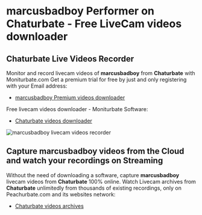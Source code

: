 # marcusbadboy Performer on Chaturbate - Free LiveCam videos downloader

## Chaturbate Live Videos Recorder

Monitor and record livecam videos of **marcusbadboy** from **Chaturbate** with Moniturbate.com
Get a premium trial for free by just and only registering with your Email address:
* [marcusbadboy Premium videos downloader](https://moniturbate.com/request-demo-licence-key.html)

Free livecam videos downloader - Moniturbate Software:
* [Chaturbate videos downloader](https://moniturbate.com/moniturbate-download-software.html)

![marcusbadboy livecam videos recorder](https://peachurnet.com/templates/moniturbate-software.png)


## Capture marcusbadboy videos from the Cloud and watch your recordings on Streaming

Without the need of downloading a software, capture **marcusbadboy** livecam videos from **Chaturbate** 100% online.
Watch Livecam archives from **Chaturbate** unlimitedly from thousands of existing recordings, only on Peachurbate.com and its websites network:
* [Chaturbate videos archives](https://peachurnet.com/)